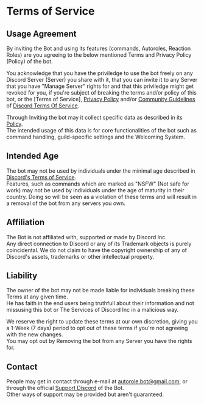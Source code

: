 # Terms of Service

## Usage Agreement
By inviting the Bot and using its features (commands, Autoroles, Reaction Roles) are you agreeing to the below mentioned Terms and Privacy Policy (Policy) of the bot.

You acknowledge that you have the priviledge to use the bot freely on any Discord Server (Server) you share with it, that you can invite it to any Server that you have "Manage Server" rights for and that this priviledge might get revoked for you, if you're subject of breaking the terms and/or policy of this bot, or the [Terms of Service], [Privacy Policy](https://github.com/Autorole/privacy-policy) and/or [Community Guidelines](https://discord.com/guidelines) of [Discord Terms Of Service](https://discord.com/terms).

Through Inviting the bot may it collect specific data as described in its [Policy](https://github.com/Autorole/privacy-policy).  
The intended usage of this data is for core functionalities of the bot such as command handling, guild-specific settings and the Welcoming System.

## Intended Age
The bot may not be used by individuals under the minimal age described in [Discord's Terms of Service](https://discord.com/terms).  
Features, such as commands which are marked as "NSFW" (Not safe for work) may not be used by individuals under the age of maturity in their country. Doing so will be seen as a violation of these terms and will result in a removal of the bot from any servers you own.

## Affiliation
The Bot is not affiliated with, supported or made by Discord Inc.  
Any direct connection to Discord or any of its Trademark objects is purely coincidental. We do not claim to have the copyright ownership of any of Discord's assets, trademarks or other intellectual property.

## Liability
The owner of the bot may not be made liable for individuals breaking these Terms at any given time.  
He has faith in the end users being truthfull about their information and not missusing this bot or The Services of Discord Inc in a malicious way.

We reserve the right to update these terms at our own discretion, giving you a 1-Week (7 days) period to opt out of these terms if you're not agreeing with the new changes.  
You may opt out by Removing the bot from any Server you have the rights for.

## Contact
People may get in contact through e-mail at <autorole.bot@gmail.com>, or through the official [Support Discord](https://discord.gg/hnGRp2Y) of the Bot.  
Other ways of support may be provided but aren't guaranteed.
